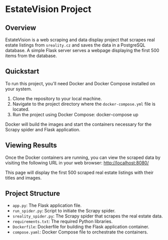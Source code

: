 # EstateVision Project

## Overview
EstateVision is a web scraping and data display project that scrapes real estate listings from `sreality.cz` and saves the data in a PostgreSQL database. A simple Flask server serves a webpage displaying the first 500 items from the database.

## Quickstart
To run this project, you'll need Docker and Docker Compose installed on your system.

1. Clone the repository to your local machine.
2. Navigate to the project directory where the `docker-compose.yml` file is located.
3. Run the project using Docker Compose: docker-compose up

Docker will build the images and start the containers necessary for the Scrapy spider and Flask application. 

## Viewing Results
Once the Docker containers are running, you can view the scraped data by visiting the following URL in your web browser:
[http://localhost:8080/](http://localhost:8080/)

This page will display the first 500 scraped real estate listings with their titles and images.

## Project Structure
- `app.py`: The Flask application file.
- `run_spider.py`: Script to initiate the Scrapy spider.
- `sreality_spider.py`: The Scrapy spider that scrapes the real estate data.
- `requirements.txt`: The required Python libraries.
- `Dockerfile`: Dockerfile for building the Flask application container.
- `compose.yaml`: Docker Compose file to orchestrate the containers.
